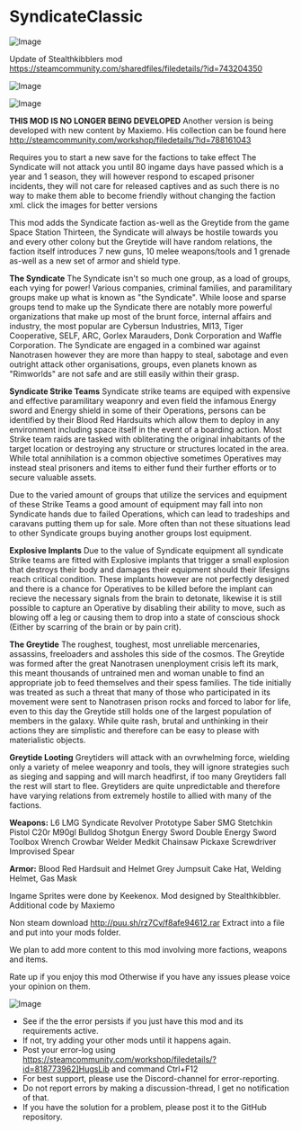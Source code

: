 # SyndicateClassic

![Image](https://i.imgur.com/buuPQel.png)

Update of Stealthkibblers mod
https://steamcommunity.com/sharedfiles/filedetails/?id=743204350

![Image](https://i.imgur.com/pufA0kM.png)

	
![Image](https://i.imgur.com/Z4GOv8H.png)


**THIS MOD IS NO LONGER BEING DEVELOPED**
Another version is being developed with new content by Maxiemo. 
His collection can be found here http://steamcommunity.com/workshop/filedetails/?id=788161043

Requires you to start a new save for the factions to take effect
The Syndicate will not attack you until 80 ingame days have passed which is a year and 1 season, they will however respond to escaped prisoner incidents, they will not care for released captives and as such there is no way to make them able to become friendly without changing the faction xml.
click the images for better versions

This mod adds the Syndicate faction as-well as the Greytide from the game Space Station Thirteen, the Syndicate will always be hostile towards you and every other colony but the Greytide will have random relations, the faction itself introduces 7 new guns, 10 melee weapons/tools and 1 grenade as-well as a new set of armor and shield type.

**The Syndicate**
The Syndicate isn't so much one group, as a load of groups, each vying for power! Various companies, criminal families, and paramilitary groups make up what is known as "the Syndicate". While loose and sparse groups tend to make up the Syndicate there are notably more powerful organizations that make up most of the brunt force, internal affairs and industry, the most popular are Cybersun Industries, MI13, Tiger Cooperative, SELF, ARC, Gorlex Marauders, Donk Corporation and Waffle Corporation. The Syndicate are engaged in a combined war against Nanotrasen however they are more than happy to steal, sabotage and even outright attack other organisations, groups, even planets known as "Rimworlds" are not safe and are still easily within their grasp.

**Syndicate Strike Teams**
Syndicate strike teams are equiped with expensive and effective paramilitary weaponry and even field the infamous Energy sword and Energy shield in some of their Operations, persons can be identified by their Blood Red Hardsuits which allow them to deploy in any environment including space itself in the event of a boarding action. Most Strike team raids are tasked with obliterating the original inhabitants of the target location or destroying any structure or structures located in the area. While total annihilation is a common objective sometimes Operatives may instead steal prisoners and items to either fund their further efforts or to secure valuable assets. 

Due to the varied amount of groups that utilize the services and equipment of these Strike Teams a good amount of equipment  may fall into non Syndicate hands due to failed Operations, which can lead to tradeships and caravans putting them up for sale. More often than not these situations lead to other Syndicate groups buying another groups lost equipment.

**Explosive Implants**
Due to the value of Syndicate equipment all syndicate Strike teams are fitted with Explosive implants that trigger a small explosion that destroys their body and damages  their equipment should their lifesigns reach critical condition. These implants however are not perfectly designed and there is a chance for Operatives to be killed before the implant can recieve the necessary signals from the brain to detonate, likewise it is still possible to capture an Operative by disabling their ability to move, such as blowing off a leg or causing them to drop into a state of conscious shock (Either by scarring of the brain or by pain crit).

**The Greytide**
The roughest, toughest, most unreliable mercenaries, assassins, freeloaders and assholes this side of the cosmos. The Greytide was formed after the great Nanotrasen unenployment crisis left its mark, this meant thousands of untrained men and woman unable to find an appropriate job to feed themselves and their spess families. The tide initially was treated as such a threat that many of those who participated in its movement were sent to Nanotrasen prison rocks and forced to labor for life, even to this day the Greytide still holds one of the largest population of members in the galaxy. While quite rash, brutal and unthinking in their actions they are simplistic and therefore can be easy to please with materialistic objects.

**Greytide Looting**
Greytiders will attack with an ovrwhelming force, wielding only a variety of melee weaponry and tools, they will ignore strategies such as sieging and sapping and will march headfirst, if too many Greytiders fall the rest will start to flee. Greytiders are quite unpredictable and therefore have varying relations from extremely hostile to allied with many of the factions.


**Weapons:**
L6 LMG
Syndicate Revolver
Prototype Saber SMG
Stetchkin Pistol
C20r
M90gl
Bulldog Shotgun
Energy Sword
Double Energy Sword
Toolbox
Wrench
Crowbar
Welder
Medkit
Chainsaw
Pickaxe
Screwdriver
Improvised Spear


**Armor:**
Blood Red Hardsuit and Helmet
Grey Jumpsuit
Cake Hat, Welding Helmet, Gas Mask

Ingame Sprites were done by Keekenox.
Mod designed by Stealthkibbler.
Additional code by Maxiemo

Non steam download
http://puu.sh/rz7Cv/f8afe94612.rar
Extract into a file and put into your mods folder.

We plan to add more content to this mod involving more factions, weapons and items.

Rate up if you enjoy this mod
Otherwise if you have any issues please voice your opinion on them.


![Image](https://i.imgur.com/PwoNOj4.png)



-  See if the the error persists if you just have this mod and its requirements active.
-  If not, try adding your other mods until it happens again.
-  Post your error-log using https://steamcommunity.com/workshop/filedetails/?id=818773962]HugsLib and command Ctrl+F12
-  For best support, please use the Discord-channel for error-reporting.
-  Do not report errors by making a discussion-thread, I get no notification of that.
-  If you have the solution for a problem, please post it to the GitHub repository.




